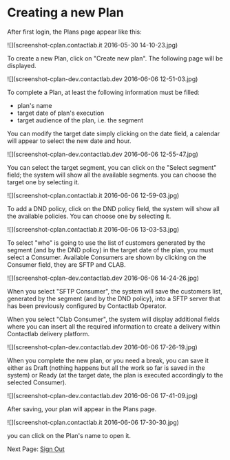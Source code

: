 # Creating a new Plan

After first login, the Plans page appear like this:

![](screenshot-cplan.contactlab.it 2016-05-30 14-10-23.jpg)

To create a new Plan, click on "Create new plan". The following page will be displayed.

![](screenshot-cplan-dev.contactlab.dev 2016-06-06 12-51-03.jpg)

To complete a Plan, at least the following information must be filled:
* plan's name
* target date of plan's execution
* target audience of the plan, i.e. the segment 

You can modify the target date simply clicking on the date field, a calendar will appear to select the new date and hour.

![](screenshot-cplan-dev.contactlab.dev 2016-06-06 12-55-47.jpg)


You can select the target segment, you can click on the "Select segment" field; the system will show all the available segments. you can choose the target one by selecting it. 

![](screenshot-cplan.contactlab.it 2016-06-06 12-59-03.jpg)

To add a DND policy, click on the DND policy field, the system will show all the available policies. You can choose one by selecting it.

![](screenshot-cplan.contactlab.it 2016-06-06 13-03-53.jpg)


To select "who" is going to use the list of customers generated by the segment (and by the DND policy) in the target date of the plan, you must select a Consumer. Available Consumers are shown by clicking on the Consumer field, they are SFTP and CLAB.

![](screenshot-cplan-dev.contactlab.dev 2016-06-06 14-24-26.jpg)


When you select "SFTP Consumer", the system will save the customers list, generated by the segment (and by the DND policy), into a SFTP server that has been previously configured by Contactlab Operator.

When you select "Clab Consumer", the system will display additional fields where you can insert all the required information to create a delivery within Contactlab delivery platform.

![](screenshot-cplan-dev.contactlab.dev 2016-06-06 17-26-19.jpg)

When you complete the new plan, or you need a break, you can save it either as Draft (nothing happens but all the work so far is saved in the system) or Ready (at the target date, the plan is executed accordingly to the selected Consumer).

![](screenshot-cplan-dev.contactlab.dev 2016-06-06 17-41-09.jpg)


After saving, your plan will appear in the Plans page.

![](screenshot-cplan.contactlab.it 2016-06-06 17-30-30.jpg)

you can click on the Plan's name to open it.

Next Page: [Sign Out](sign_out.md)

